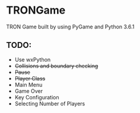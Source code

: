 # TRONGame #
TRON Game built by using PyGame and Python 3.6.1

## TODO: ##
* Use wxPython
* <s>Collisions and boundary checking</s>
* <s>Pause</s>
* <s>Player Class</s>
* Main Menu
* Game Over
* Key Configuration
* Selecting Number of Players
